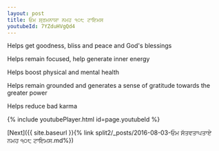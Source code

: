```yaml
---
layout: post
title: ਓਮ ਸ਼੍ਰਮਨਾਯਾ ਨਮਹ ੧੦੮ ਟਾਇਮਸ
youtubeId: 7YZduHVgQd4
---
```

 
 
Helps get goodness, bliss and peace and God's blessings
 
Helps remain focused, help generate inner energy 
 
Helps boost physical and mental health 
 
Helps remain grounded and generates a sense of gratitude towards the greater power 
 
Helps reduce bad karma
 
 
 
 


{% include youtubePlayer.html id=page.youtubeId %}
 
[Next]({{ site.baseurl }}{% link  split2/_posts/2016-08-03-ਓਮ ਸੱਤਵਤਾਪਤਾਏ ਨਮਹ ੧੦੮ ਟਾਇਮਸ.md%})
 
